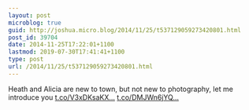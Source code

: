 ```yaml
---
layout: post
microblog: true
guid: http://joshua.micro.blog/2014/11/25/t537129059273420801.html
post_id: 39704
date: 2014-11-25T17:22:01+1100
lastmod: 2019-07-30T17:41:41+1100
type: post
url: /2014/11/25/t537129059273420801.html
---
```

Heath and Alicia are new to town, but not new to photography, let me introduce you [t.co/V3xDKsaKX...](http://t.co/V3xDKsaKXU) [t.co/DMJWn6jYQ...](http://t.co/DMJWn6jYQU)
